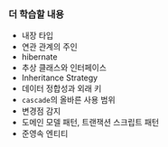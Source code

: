 ### 더 학습할 내용
- 내장 타입
- 연관 관계의 주인
- hibernate
- 추상 클래스와 인터페이스
- Inheritance Strategy
- 데이터 정합성과 외래 키
- `cascade`의 올바른 사용 범위
- 변경점 감지
- 도메인 모델 패턴, 트랜잭션 스크립트 패턴
- 준영속 엔티티
